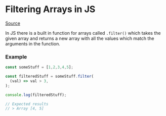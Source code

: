# Filtering Arrays in JS

[Source](https://developer.mozilla.org/en-US/docs/Web/JavaScript/Reference/Global_Objects/Array/filter)

In JS there is a built in function for arrays called `.filter()` which takes the given array and returns a new array with all the values which match the arguments in the function. 

### Example

```javascript
const someStuff = [1,2,3,4,5];

const filteredStuff = someStuff.filter(
  (val) => val > 3,
);

console.log(filteredStuff);

// Expected results
// > Array [4, 5]
```